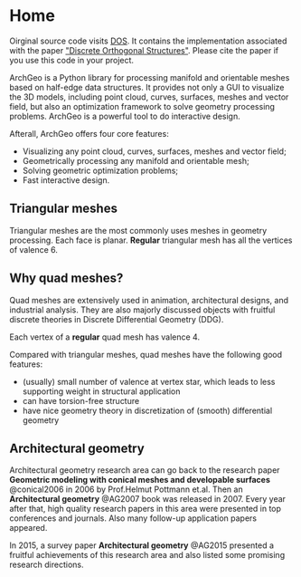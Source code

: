# Home

Oirginal source code visits [DOS](https://github.com/WWmore/DOS). 
It contains the implementation associated with the paper ["Discrete Orthogonal Structures"](https://doi.org/10.1016/j.cag.2023.05.024). Please cite the paper if you use this code in your project.

ArchGeo is a Python library for processing manifold and orientable meshes based on half-edge data structures.
It provides not only a GUI to visualize the 3D models, including point cloud, curves, surfaces, meshes and vector field, but also an optimization framework to solve geometry processing problems. 
ArchGeo is a powerful tool to do interactive design.

Afterall, ArchGeo offers four core features:
* Visualizing any point cloud, curves, surfaces, meshes and vector field;
* Geometrically processing any manifold and orientable mesh;
* Solving geometric optimization problems;
* Fast interactive design.

## Triangular meshes
Triangular meshes are the most commonly uses meshes in geometry processing. Each face is planar. **Regular** triangular mesh has all the vertices of valence 6.

## Why quad meshes?
Quad meshes are extensively used in animation, architectural designs, and industrial analysis.
They are also majorly discussed objects with fruitful discrete theories in Discrete Differential Geometry (DDG).

Each vertex of a **regular** quad mesh has valence 4.

Compared with triangular meshes, quad meshes have the following good features:
* (usually) small number of valence at vertex star, which leads to less supporting weight in structural application
* can have torsion-free structure
* have nice geometry theory in discretization of (smooth) differential geometry

## Architectural geometry

Architectural geometry research area can go back to the research paper **Geometric modeling with conical meshes and developable surfaces** @conical2006 in 2006 by Prof.Helmut Pottmann et.al. 
Then an **Architectural geometry** @AG2007 book was released in 2007.
Every year after that, high quality research papers in this area were presented in top conferences and journals. Also many follow-up application papers appeared.

In 2015, a survey paper **Architectural geometry** @AG2015 presented a fruitful achievements of this research area and also listed some promising research directions.





